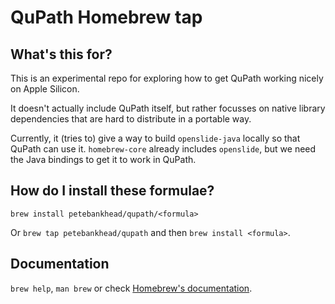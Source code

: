 # QuPath Homebrew tap

## What's this for?

This is an experimental repo for exploring how to get QuPath working nicely on
Apple Silicon.

It doesn't actually include QuPath itself, but rather focusses on native
library dependencies that are hard to distribute in a portable way.

Currently, it (tries to) give a way to build `openslide-java` locally so that
QuPath can use it.
`homebrew-core` already includes `openslide`, but we need the Java bindings
to get it to work in QuPath.

## How do I install these formulae?

`brew install petebankhead/qupath/<formula>`

Or `brew tap petebankhead/qupath` and then `brew install <formula>`.

## Documentation

`brew help`, `man brew` or check [Homebrew's documentation](https://docs.brew.sh).

